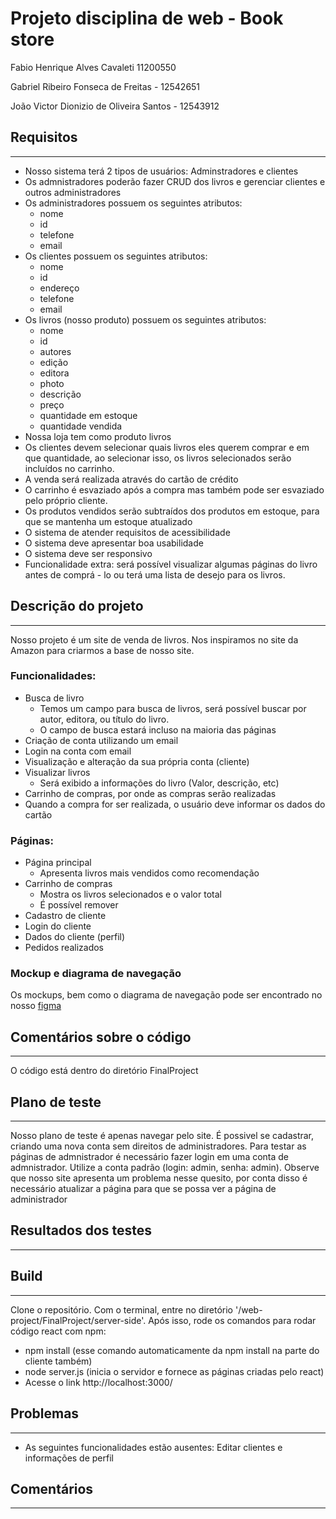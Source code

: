 # Projeto disciplina de web - Book store


Fabio Henrique Alves Cavaleti 11200550 

Gabriel Ribeiro Fonseca de Freitas - 12542651

João Victor Dionizio de Oliveira Santos - 12543912


## Requisitos
---
- Nosso sistema terá 2 tipos de usuários: Adminstradores e clientes 
- Os admnistradores poderão fazer CRUD dos livros e gerenciar clientes e outros administradores
- Os administradores possuem os seguintes atributos:
  - nome
  - id
  - telefone
  - email
- Os clientes possuem os seguintes atributos:
  - nome
  - id
  - endereço
  - telefone
  - email
- Os livros (nosso produto) possuem os seguintes atributos:
  - nome
  - id
  - autores
  - edição
  - editora
  - photo
  - descrição
  - preço
  - quantidade em estoque
  - quantidade vendida
- Nossa loja tem como produto livros
- Os clientes devem selecionar quais livros eles querem comprar e em que quantidade, ao selecionar isso, os livros selecionados serão incluídos no carrinho.
- A venda será realizada através do cartão de crédito
- O carrinho é esvaziado após a compra mas também pode ser esvaziado pelo próprio cliente.
- Os produtos vendidos serão subtraídos dos produtos em estoque, para que se mantenha um estoque atualizado
- O sistema de atender requisitos de acessibilidade
- O sistema deve apresentar boa usabilidade
- O sistema deve ser responsivo
- Funcionalidade extra: será possível visualizar algumas páginas do livro antes de comprá - lo ou terá uma lista de desejo para os livros.

## Descrição do projeto
---
Nosso projeto é um site de venda de livros. Nos inspiramos no site da Amazon para criarmos a base de nosso site.

### Funcionalidades:
- Busca de livro
  - Temos um campo para busca de livros, será possível buscar por autor, editora, ou título do livro.
  - O campo de busca estará incluso na maioria das páginas
- Criação de conta utilizando um email 
- Login na conta com email
- Visualização e alteração da sua própria conta (cliente)
- Visualizar livros
  - Será exibido a informações do livro (Valor, descrição, etc)
- Carrinho de compras, por onde as compras serão realizadas
- Quando a compra for ser realizada, o usuário deve informar os dados do cartão
### Páginas:
- Página principal
  - Apresenta livros mais vendidos como recomendação
- Carrinho de compras
  - Mostra os livros selecionados e o valor total
  - É possível remover
- Cadastro de cliente
- Login do cliente
- Dados do cliente (perfil)
- Pedidos realizados
### Mockup e diagrama de navegação
Os mockups, bem como o diagrama de navegação pode ser encontrado no nosso [figma](https://www.figma.com/file/RQKM6Qg41ATPenkY6mN88S/Web-Project?node-id=19%3A90)


## Comentários sobre o código
---
O código está dentro do diretório FinalProject
## Plano de teste
---
Nosso plano de teste é apenas navegar pelo site. É possivel se cadastrar, criando uma nova conta sem direitos de administradores. Para testar as páginas de admnistrador é necessário fazer login em uma conta de admnistrador. Utilize a conta padrão (login: admin, senha: admin). Observe que nosso site apresenta um problema nesse  quesito, por conta disso é necessário atualizar a página para que se possa ver a página de administrador
## Resultados dos testes
---
## Build
---
Clone o repositório. Com o terminal, entre no diretório '/web-project/FinalProject/server-side'. Após isso, rode os comandos para rodar código react com npm:
- npm install (esse comando automaticamente da npm install na parte do cliente também)
- node server.js (inicia o servidor e fornece as páginas criadas pelo react)
- Acesse o link http://localhost:3000/
## Problemas
--- 
- As seguintes funcionalidades estão ausentes: Editar clientes e informações de perfil
## Comentários
---

